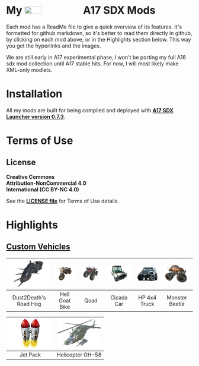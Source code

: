 <!--Read this in github to have all the visuals and formatting: https://github.com/manux32/7d2d_A17_sdx_mods-->
# My <img src="https://manux32.github.io/7dtd_miscImages/7dtd_logo_small.png" width="30%" height="30%"> A17 SDX Mods


Each mod has a ReadMe file to give a quick overview of its features. It's formatted for github markdown, so it's better to read them directly in github, by clicking on each mod above, or in the Highlights section below. This way you get the hyperlinks and the images.   

We are still early in A17 experimental phase, I won't be porting my full A16 sdx mod collection until A17 stable hits. For now, I will most likely make XML-only modlets.  

# Installation
All my mods are built for being compiled and deployed with [**A17 SDX Launcher version 0.7.3**](http://7d.l9000.co.uk/SDX073.rar). 

# Terms of Use
## License
**Creative Commons**  
**Attribution-NonCommercial 4.0**  
**International (CC BY-NC 4.0)**  

See the [**LICENSE file**](LICENSE.md) for Terms of Use details.

# Highlights

## [Custom Vehicles](manux_CustomVehicles_A17_modlet)  
| ![img](manux_CustomVehicles_A17_modlet/ItemIcons/manux_RoadHog.png) | ![img](manux_CustomVehicles_A17_modlet/ItemIcons/manux_HellGoatBike.png) | ![img](manux_CustomVehicles_A17_modlet/ItemIcons/manux_Quad.png) | ![img](manux_CustomVehicles_A17_modlet/ItemIcons/manux_CicadaCar.png) | ![img](manux_CustomVehicles_A17_modlet/ItemIcons/manux_HP4x4Truck.png) | ![img](manux_CustomVehicles_A17_modlet/ItemIcons/manux_MonsterBeetle.png) |  
|:---:|:---:|:---:|:---:|:---:|:---:|  
| Dust2Death's Road Hog | Hell Goat Bike | Quad | Cicada Car | HP 4x4 Truck | Monster Beetle |  

| ![img](manux_CustomVehicles_A17_modlet/ItemIcons/manux_JetPack.png) | ![img](manux_CustomVehicles_A17_modlet/ItemIcons/manux_HelicopterOH58.png) |   
|:---:|:---:|  
| Jet Pack | Helicopter OH-58 |  
